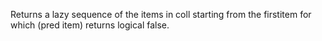 Returns a lazy sequence of the items in coll starting from the firstitem for which (pred item) returns logical false.